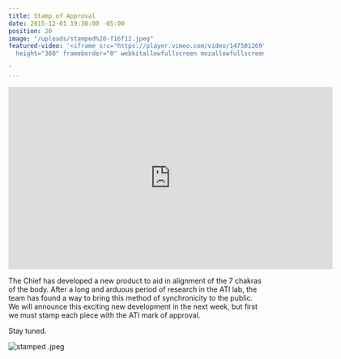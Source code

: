 ```yaml
---
title: Stamp of Approval
date: 2015-12-01 19:38:00 -05:00
position: 20
image: "/uploads/stamped%20-f16f12.jpeg"
featured-video: '<iframe src="https://player.vimeo.com/video/147501269" width="640"
  height="360" frameborder="0" webkitallowfullscreen mozallowfullscreen allowfullscreen></iframe>

'
---
```


<iframe src="https://player.vimeo.com/video/147501269" width="640" height="360" frameborder="0" webkitallowfullscreen mozallowfullscreen allowfullscreen></iframe>

The Chief has developed a new product to aid in alignment of the 7 chakras of the body. After a long and arduous period of research in the ATI lab, the team has found a way to bring this method of synchronicity to the public. We will announce this exciting new development in the next week, but first we must stamp each piece with the ATI mark of approval.

Stay tuned.

![stamped .jpeg](/uploads/stamped%20.jpeg)